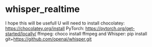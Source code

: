 # whisper_realtime
I hope this will be usefull
 U will need to install chocolatey:
 https://chocolatey.org/install
 PyTorch:
 https://pytorch.org/get-started/locally/
 ffmpeg:
 choco install ffmpeg
 and Whisper:
 pip install git+https://github.com/openai/whisper.git
